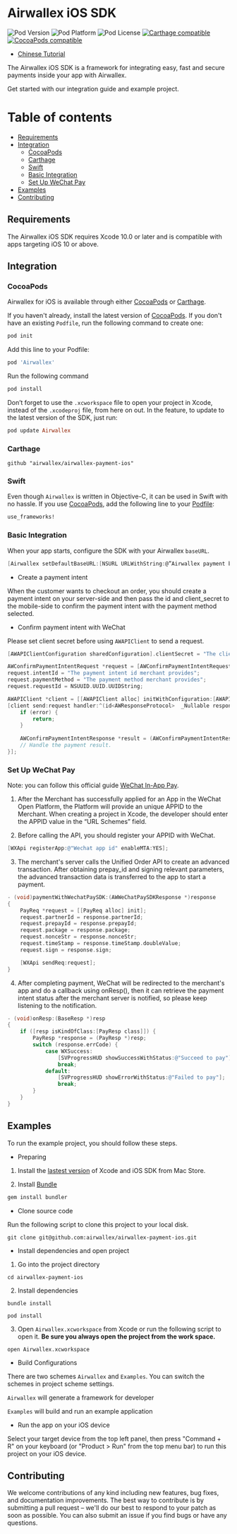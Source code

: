# Airwallex iOS SDK

![Pod Version](https://img.shields.io/cocoapods/v/Airwallex.svg?style=flat)
![Pod Platform](https://img.shields.io/cocoapods/p/Airwallex.svg?style=flat)
![Pod License](https://img.shields.io/cocoapods/l/Airwallex.svg?style=flat)
[![Carthage compatible](https://img.shields.io/badge/Carthage-compatible-green.svg?style=flat)](https://github.com/Carthage/Carthage)
[![CocoaPods compatible](https://img.shields.io/badge/CocoaPods-compatible-green.svg?style=flat)](https://cocoapods.org)

- [Chinese Tutorial](README_zh_CN.md)

The Airwallex iOS SDK is a framework for integrating easy, fast and secure payments inside your app with Airwallex.

Get started with our integration guide and example project.

Table of contents
=================

<!--ts-->
   * [Requirements](#requirements)
   * [Integration](#integration)
      * [CocoaPods](#cocoapods)
	  * [Carthage](#carthage)
	  * [Swift](#swift)
      * [Basic Integration](#basic-integration)
      * [Set Up WeChat Pay](#set-up-wechat-pay)
   * [Examples](#examples)
   * [Contributing](#contributing)
<!--te-->

## Requirements
The Airwallex iOS SDK requires Xcode 10.0 or later and is compatible with apps targeting iOS 10 or above.

## Integration

### CocoaPods

Airwallex for iOS is available through either [CocoaPods](https://cocoapods.org/) or [Carthage](https://github.com/Carthage/Carthage).

If you haven't already, install the latest version of [CocoaPods](https://cocoapods.org/).
If you don't have an existing `Podfile`, run the following command to create one:
```ruby
pod init
```
Add this line to your Podfile:
```ruby
pod 'Airwallex'
```
Run the following command
```ruby
pod install
```
Don’t forget to use the `.xcworkspace` file to open your project in Xcode, instead of the `.xcodeproj` file, from here on out.
In the feature, to update to the latest version of the SDK, just run:
```ruby
pod update Airwallex
```

### Carthage

```ogdl
github "airwallex/airwallex-payment-ios"
```

### Swift

Even though `Airwallex` is written in Objective-C, it can be used in Swift with no hassle. If you use [CocoaPods](https://cocoapods.org/),  add the following line to your [Podfile](https://guides.cocoapods.org/using/using-cocoapods.html):

```ruby
use_frameworks!
```

### Basic Integration

When your app starts, configure the SDK with your Airwallex `baseURL`.

```objective-c
[Airwallex setDefaultBaseURL:[NSURL URLWithString:@”Airwallex payment base URL”]];
```

- Create a payment intent

When the customer wants to checkout an order, you should create a payment intent on your server-side and then pass the id and client_secret to the mobile-side to confirm the payment intent with the payment method selected.

- Confirm payment intent with WeChat

Please set client secret before using `AWAPIClient` to send a request.

```objective-c
[AWAPIClientConfiguration sharedConfiguration].clientSecret = "The client secret merchant provides";
```

```objective-c
AWConfirmPaymentIntentRequest *request = [AWConfirmPaymentIntentRequest new];
request.intentId = "The payment intent id merchant provides";
request.paymentMethod = "The payment method merchant provides";
request.requestId = NSUUID.UUID.UUIDString;

AWAPIClient *client = [[AWAPIClient alloc] initWithConfiguration:[AWAPIClientConfiguration sharedConfiguration]];
[client send:request handler:^(id<AWResponseProtocol>  _Nullable response, NSError * _Nullable error) {
	if (error) {
		return;
	}
 
	AWConfirmPaymentIntentResponse *result = (AWConfirmPaymentIntentResponse *)response;
	// Handle the payment result.
}];
```

### Set Up WeChat Pay

Note: you can follow this official guide [WeChat In-App Pay](https://pay.weixin.qq.com/wiki/doc/api/wxpay/pay/In-AppPay/chapter6_2.shtml).

1. After the Merchant has successfully applied for an App in the WeChat Open Platform, the Platform will provide an unique APPID to the Merchant. When creating a project in Xcode, the developer should enter the APPID value in the “URL Schemes” field.

2. Before calling the API, you should register your APPID with WeChat.

```objective-c
[WXApi registerApp:@"Wechat app id" enableMTA:YES];
```

3. The merchant's server calls the Unified Order API to create an advanced transaction. After obtaining prepay_id and signing relevant parameters, the advanced transaction data is transferred to the app to start a payment.

```objective-c
- (void)paymentWithWechatPaySDK:(AWWeChatPaySDKResponse *)response
{
	PayReq *request = [[PayReq alloc] init];
	request.partnerId = response.partnerId;
	request.prepayId = response.prepayId;
	request.package = response.package;
	request.nonceStr = response.nonceStr;
	request.timeStamp = response.timeStamp.doubleValue;
	request.sign = response.sign;

	[WXApi sendReq:request];
}
```

4. After completing payment, WeChat will be redirected to the merchant's app and do a callback using onResp(), then it can retrieve the payment intent status after the merchant server is notified, so please keep listening to the notification.

```objective-c
- (void)onResp:(BaseResp *)resp
{
	if ([resp isKindOfClass:[PayResp class]]) {
		PayResp *response = (PayResp *)resp;
		switch (response.errCode) {
			case WXSuccess:
				[SVProgressHUD showSuccessWithStatus:@"Succeed to pay"];
				break;
			default:
				[SVProgressHUD showErrorWithStatus:@"Failed to pay"];
				break;
		}
	}
}
```

## Examples

To run the example project, you should follow these steps.

- Preparing

1. Install the [lastest version](https://itunes.apple.com/us/app/xcode/id497799835?mt=12) of Xcode and iOS SDK from Mac Store.

2. Install [Bundle](https://bundler.io/)

```ruby
gem install bundler
```

- Clone source code

Run the following script to clone this project to your local disk.

```
git clone git@github.com:airwallex/airwallex-payment-ios.git
```

- Install dependencies and open project

1. Go into the project directory

```
cd airwallex-payment-ios
```

2. Install dependencies

```
bundle install
```

```
pod install
```

3. Open `Airwallex.xcworkspace` from Xcode or run the following script to open it. **Be sure you always open the project from the work space.**

```
open Airwallex.xcworkspace
```

- Build Configurations

There are two schemes `Airwallex` and `Examples`. You can switch the schemes in project scheme settings.

`Airwallex` will generate a framework for developer

`Examples` will build and run an example application

- Run the app on your iOS device

Select your target device from the top left panel, then press "Command + R" on your keyboard (or "Product > Run" from the top menu bar) to run this project on your iOS device.

## Contributing

We welcome contributions of any kind including new features, bug fixes, and documentation improvements. The best way to contribute is by submitting a pull request – we'll do our best to respond to your patch as soon as possible. You can also submit an issue if you find bugs or have any questions.
